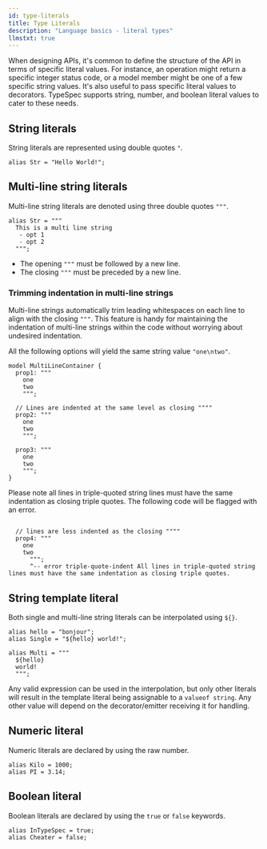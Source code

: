 ```yaml
---
id: type-literals
title: Type Literals
description: "Language basics - literal types"
llmstxt: true
---
```


When designing APIs, it's common to define the structure of the API in terms of specific literal values. For instance, an operation might return a specific integer status code, or a model member might be one of a few specific string values. It's also useful to pass specific literal values to decorators. TypeSpec supports string, number, and boolean literal values to cater to these needs.

## String literals

String literals are represented using double quotes `"`.

```typespec
alias Str = "Hello World!";
```

## Multi-line string literals

Multi-line string literals are denoted using three double quotes `"""`.

```typespec
alias Str = """
  This is a multi line string
   - opt 1
   - opt 2
  """;
```

- The opening `"""` must be followed by a new line.
- The closing `"""` must be preceded by a new line.

### Trimming indentation in multi-line strings

Multi-line strings automatically trim leading whitespaces on each line to align with the closing `"""`. This feature is handy for maintaining the indentation of multi-line strings within the code without worrying about undesired indentation.

All the following options will yield the same string value `"one\ntwo"`.

```typespec
model MultiLineContainer {
  prop1: """
    one
    two
    """;

  // Lines are indented at the same level as closing """"
  prop2: """
    one
    two
    """;

  prop3: """
    one
    two
    """;
}
```

Please note all lines in triple-quoted string lines must have the same indentation as closing triple quotes. The following code will be flagged with an error.

```typespec

  // lines are less indented as the closing """"
  prop4: """
    one
    two
      """;
      ^-- error triple-quote-indent All lines in triple-quoted string lines must have the same indentation as closing triple quotes.
```

## String template literal

Both single and multi-line string literals can be interpolated using `${}`.

```typespec
alias hello = "bonjour";
alias Single = "${hello} world!";

alias Multi = """
  ${hello} 
  world!
  """;
```

Any valid expression can be used in the interpolation, but only other literals will result in the template literal being assignable to a `valueof string`. Any other value will depend on the decorator/emitter receiving it for handling.

## Numeric literal

Numeric literals are declared by using the raw number.

```typespec
alias Kilo = 1000;
alias PI = 3.14;
```

## Boolean literal

Boolean literals are declared by using the `true` or `false` keywords.

```typespec
alias InTypeSpec = true;
alias Cheater = false;
```
